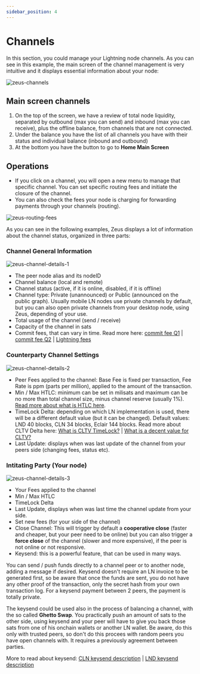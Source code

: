 ```yaml
---
sidebar_position: 4
---
```


# Channels

In this section, you could manage your Lightning node channels. As you can see in this example, the main screen of the channel management is very intuitive and it displays essential information about your node:

![zeus-channels](../../../static/img/zeus-channels.jpg)

## Main screen channels
1. On the top of the screen, we have a review of total node liquidity, separated by outbound (max you can send) and inbound (max you can receive), plus the offline balance, from channels that are not connected.
2. Under the balance you have the list of all channels you have with their status and individual balance (inbound and outbound)
3. At the bottom you have the button to go to **Home Main Screen**

## Operations
- If you click on a channel, you will open a new menu to manage that specific channel. You can set specific routing fees and initiate the closure of the channel.
- You can also check the fees your node is charging for forwarding payments through your channels (routing).

![zeus-routing-fees](../../../static/img/zeus-routing-fees.jpg)

As you can see in the following examples, Zeus displays a lot of information about the channel status, organized in three parts:

### Channel General Information

![zeus-channel-details-1](../../../static/img/zeus-channel-details-1.jpg)

- The peer node alias and its nodeID
- Channel balance (local and remote)
- Channel status (active, if it is online, disabled, if it is offline)
- Channel type: Private (unannounced) or Public (announced on the public graph). Usually mobile LN nodes use private channels by default, but you can also open private channels from your desktop node, using Zeus, depending of your use.
- Total usage of the channel (send / receive)
- Capacity of the channel in sats
- Commit fees, that can vary in time. Read more here: [commit fee Q1](https://old.reddit.com/r/lightningnetwork/comments/cjtbjt/question_regarding_commit_fee/) | [commit fee Q2](https://bitcoin.stackexchange.com/questions/89232/why-is-my-spendable-msat-much-lower-than-msatoshi-to-us/89235#89235) | [Lightning fees](https://lightningwiki.net/index.php/Fees)

### Counterparty Channel Settings

![zeus-channel-details-2](../../../static/img/zeus-channel-details-2.jpg)

- Peer Fees applied to the channel: Base Fee is fixed per transaction, Fee Rate is ppm (parts per million), applied to the amount of the transaction.
- Min / Max HTLC: minimum can be set in milisats and maximum can be no more than total channel size, minus channel reserve (usually 1%). [Read more about what is HTLC here](https://docs.lightning.engineering/the-lightning-network/multihop-payments/hash-time-lock-contract-htlc).
- TimeLock Delta: depending on which LN implementation is used, there will be a different default value (but it can be changed). Default values: LND 40 blocks, CLN 34 blocks, Eclair 144 blocks. Read more about CLTV Delta here: [What is CLTV TimeLock?](https://docs.lightning.engineering/the-lightning-network/multihop-payments/timelocks) | [What is a decent value for CLTV?](https://bitcoin.stackexchange.com/questions/89658/what-is-a-decent-value-for-time-lock-delta-on-a-lightning-network-node)
- Last Update: displays when was last update of the channel from your peers side (changing fees, status etc).

### Intitating Party (Your node)

![zeus-channel-details-3](../../../static/img/zeus-channel-details-3.jpg)

- Your Fees applied to the channel
- Min / Max HTLC
- TimeLock Delta
- Last Update, displays when was last time the channel update from your side.
- Set new fees (for your side of the channel)
- Close Channel: This will trigger by default a **cooperative close** (faster and cheaper, but your peer need to be online) but you can also trigger a **force close** of the channel (slower and more expensive), if the peer is not online or not responsive.
- Keysend: this is a powerful feature, that can be used in many ways. 

You can send / push funds directly to a channel peer or to another node, adding a message if desired. Keysend doesn't require an LN invoice to be generated first, so be aware that once the funds are sent, you do not have any other proof of the transaction, only the secret hash from your own transaction log. For a keysend payment between 2 peers, the payment is totally private.

The keysend could be used also in the process of balancing a channel, with the so called **Ghetto Swap**. You practically push an amount of sats to the other side, using keysend and your peer will have to give you back those sats from one of his onchain wallets or another LN wallet. Be aware, do this only with trusted peers, so don't do this procees with random peers you have open channels with. It requires a previously agreement between parties.

More to read about keysend: [CLN keysend description](https://lightning.readthedocs.io/lightning-keysend.7.html) | [LND keysend description](https://docs.lightning.engineering/lightning-network-tools/lnd/send-messages-with-keysend)
